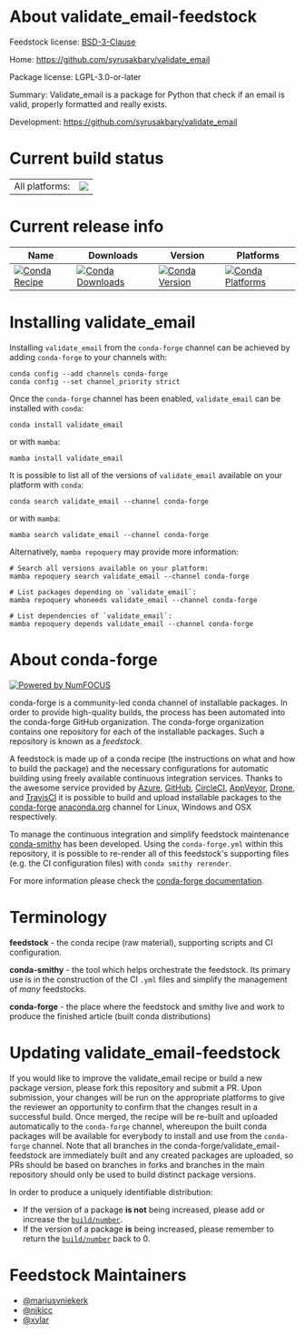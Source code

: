 About validate_email-feedstock
==============================

Feedstock license: [BSD-3-Clause](https://github.com/conda-forge/validate_email-feedstock/blob/main/LICENSE.txt)

Home: https://github.com/syrusakbary/validate_email

Package license: LGPL-3.0-or-later

Summary: Validate_email is a package for Python that check if an email is
valid, properly formatted and really exists.


Development: https://github.com/syrusakbary/validate_email

Current build status
====================


<table><tr><td>All platforms:</td>
    <td>
      <a href="https://dev.azure.com/conda-forge/feedstock-builds/_build/latest?definitionId=3625&branchName=main">
        <img src="https://dev.azure.com/conda-forge/feedstock-builds/_apis/build/status/validate_email-feedstock?branchName=main">
      </a>
    </td>
  </tr>
</table>

Current release info
====================

| Name | Downloads | Version | Platforms |
| --- | --- | --- | --- |
| [![Conda Recipe](https://img.shields.io/badge/recipe-validate_email-green.svg)](https://anaconda.org/conda-forge/validate_email) | [![Conda Downloads](https://img.shields.io/conda/dn/conda-forge/validate_email.svg)](https://anaconda.org/conda-forge/validate_email) | [![Conda Version](https://img.shields.io/conda/vn/conda-forge/validate_email.svg)](https://anaconda.org/conda-forge/validate_email) | [![Conda Platforms](https://img.shields.io/conda/pn/conda-forge/validate_email.svg)](https://anaconda.org/conda-forge/validate_email) |

Installing validate_email
=========================

Installing `validate_email` from the `conda-forge` channel can be achieved by adding `conda-forge` to your channels with:

```
conda config --add channels conda-forge
conda config --set channel_priority strict
```

Once the `conda-forge` channel has been enabled, `validate_email` can be installed with `conda`:

```
conda install validate_email
```

or with `mamba`:

```
mamba install validate_email
```

It is possible to list all of the versions of `validate_email` available on your platform with `conda`:

```
conda search validate_email --channel conda-forge
```

or with `mamba`:

```
mamba search validate_email --channel conda-forge
```

Alternatively, `mamba repoquery` may provide more information:

```
# Search all versions available on your platform:
mamba repoquery search validate_email --channel conda-forge

# List packages depending on `validate_email`:
mamba repoquery whoneeds validate_email --channel conda-forge

# List dependencies of `validate_email`:
mamba repoquery depends validate_email --channel conda-forge
```


About conda-forge
=================

[![Powered by
NumFOCUS](https://img.shields.io/badge/powered%20by-NumFOCUS-orange.svg?style=flat&colorA=E1523D&colorB=007D8A)](https://numfocus.org)

conda-forge is a community-led conda channel of installable packages.
In order to provide high-quality builds, the process has been automated into the
conda-forge GitHub organization. The conda-forge organization contains one repository
for each of the installable packages. Such a repository is known as a *feedstock*.

A feedstock is made up of a conda recipe (the instructions on what and how to build
the package) and the necessary configurations for automatic building using freely
available continuous integration services. Thanks to the awesome service provided by
[Azure](https://azure.microsoft.com/en-us/services/devops/), [GitHub](https://github.com/),
[CircleCI](https://circleci.com/), [AppVeyor](https://www.appveyor.com/),
[Drone](https://cloud.drone.io/welcome), and [TravisCI](https://travis-ci.com/)
it is possible to build and upload installable packages to the
[conda-forge](https://anaconda.org/conda-forge) [anaconda.org](https://anaconda.org/)
channel for Linux, Windows and OSX respectively.

To manage the continuous integration and simplify feedstock maintenance
[conda-smithy](https://github.com/conda-forge/conda-smithy) has been developed.
Using the ``conda-forge.yml`` within this repository, it is possible to re-render all of
this feedstock's supporting files (e.g. the CI configuration files) with ``conda smithy rerender``.

For more information please check the [conda-forge documentation](https://conda-forge.org/docs/).

Terminology
===========

**feedstock** - the conda recipe (raw material), supporting scripts and CI configuration.

**conda-smithy** - the tool which helps orchestrate the feedstock.
                   Its primary use is in the construction of the CI ``.yml`` files
                   and simplify the management of *many* feedstocks.

**conda-forge** - the place where the feedstock and smithy live and work to
                  produce the finished article (built conda distributions)


Updating validate_email-feedstock
=================================

If you would like to improve the validate_email recipe or build a new
package version, please fork this repository and submit a PR. Upon submission,
your changes will be run on the appropriate platforms to give the reviewer an
opportunity to confirm that the changes result in a successful build. Once
merged, the recipe will be re-built and uploaded automatically to the
`conda-forge` channel, whereupon the built conda packages will be available for
everybody to install and use from the `conda-forge` channel.
Note that all branches in the conda-forge/validate_email-feedstock are
immediately built and any created packages are uploaded, so PRs should be based
on branches in forks and branches in the main repository should only be used to
build distinct package versions.

In order to produce a uniquely identifiable distribution:
 * If the version of a package **is not** being increased, please add or increase
   the [``build/number``](https://docs.conda.io/projects/conda-build/en/latest/resources/define-metadata.html#build-number-and-string).
 * If the version of a package **is** being increased, please remember to return
   the [``build/number``](https://docs.conda.io/projects/conda-build/en/latest/resources/define-metadata.html#build-number-and-string)
   back to 0.

Feedstock Maintainers
=====================

* [@mariusvniekerk](https://github.com/mariusvniekerk/)
* [@nikicc](https://github.com/nikicc/)
* [@xylar](https://github.com/xylar/)

